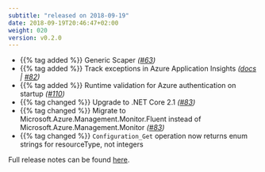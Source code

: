 ```yaml
---
subtitle: "released on 2018-09-19"
date: 2018-09-19T20:46:47+02:00
weight: 020
version: v0.2.0
---
```


- {{% tag added %}} Generic Scaper *([#63](https://github.com/tomkerkhove/promitor/issues/63))*
- {{% tag added %}} Track exceptions in Azure Application Insights *([docs](https://promitor.io/configuration/v0.x/#external-providers) | [#82](https://github.com/tomkerkhove/promitor/issues/82))*
- {{% tag added %}} Runtime validation for Azure authentication on startup *([#110](https://github.com/tomkerkhove/promitor/issues/110))*
- {{% tag changed %}} Upgrade to .NET Core 2.1 *([#83](https://github.com/tomkerkhove/promitor/issues/83))*
- {{% tag changed %}} Migrate to Microsoft.Azure.Management.Monitor.Fluent instead of Microsoft.Azure.Management.Monitor *([#83](https://github.com/tomkerkhove/promitor/issues/83))*
- {{% tag changed %}} `Configuration_Get` operation now returns enum strings for resourceType, not integers

Full release notes can be found [here](https://github.com/tomkerkhove/promitor/releases/tag/0.2.0).